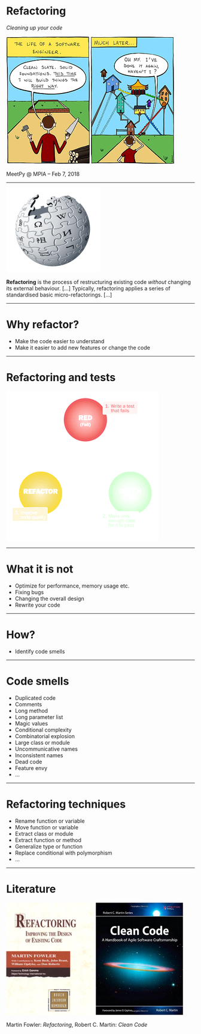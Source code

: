 # Refactoring

*Cleaning up your code*

<img src="images/refactoring-vs-rewriting.gif">

MeetPy @ MPIA – Feb 7, 2018

---

<img src="images/wikipedia.png">

**Refactoring** is the process of restructuring existing code *without* changing
its external behaviour. […] Typically, refactoring applies a series of
standardised basic micro-refactorings. […]

---

# Why refactor?

- Make the code easier to understand
- Make it easier to add new features or change the code

---

# Refactoring and tests

<img src="images/tdd-cycle.png" >

---

# What it is not

- Optimize for performance, memory usage etc.
- Fixing bugs
- Changing the overall design
- Rewrite your code

---

# How?

- Identify code smells

---

# Code smells

- Duplicated code
- Comments
- Long method
- Long parameter list
- Magic values
- Conditional complexity
- Combinatorial explosion
- Large class or module
- Uncommunicative names
- Inconsistent names
- Dead code
- Feature envy
- …

---

# Refactoring techniques

- Rename function or variable
- Move function or variable
- Extract class or module
- Extract function or method
- Generalize type or function
- Replace conditional with polymorphism
- …

---

# Literature

<img src="images/refactoring-book.jpg" height="300">
<img src="images/clean-code-book.jpg" height="300">

Martin Fowler: *Refactoring*, Robert C. Martin: *Clean Code*

